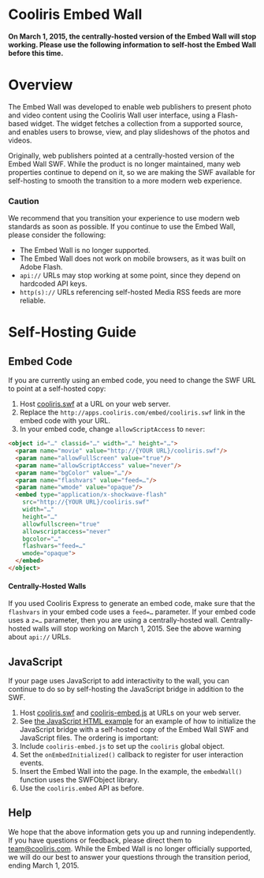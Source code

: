 Cooliris Embed Wall
==========
**On March 1, 2015, the centrally-hosted version of the Embed Wall will stop working. Please use the following information to self-host the Embed Wall before this time.**

# Overview

The Embed Wall was developed to enable web publishers to present photo and video content using the Cooliris Wall user interface, using a Flash-based widget. The widget fetches a collection from a supported source, and enables users to browse, view, and play slideshows of the photos and videos.

Originally, web publishers pointed at a centrally-hosted version of the Embed Wall SWF. While the product is no longer maintained, many web properties continue to depend on it, so we are making the SWF available for self-hosting to smooth the transition to a more modern web experience.

### Caution

We recommend that you transition your experience to use modern web standards as soon as possible. If you continue to use the Embed Wall, please consider the following:

* The Embed Wall is no longer supported.
* The Embed Wall does not work on mobile browsers, as it was built on Adobe Flash.
* `api://` URLs may stop working at some point, since they depend on hardcoded API keys.
* `http(s)://` URLs referencing self-hosted Media RSS feeds are more reliable.

# Self-Hosting Guide

## Embed Code

If you are currently using an embed code, you need to change the SWF URL to point at a self-hosted copy:

1. Host [cooliris.swf](cooliris.swf) at a URL on your web server.
2. Replace the `http://apps.cooliris.com/embed/cooliris.swf` link in the embed code with your URL.
3. In your embed code, change `allowScriptAccess` to `never`:
```html
<object id="…" classid="…" width="…" height="…">
  <param name="movie" value="http://{YOUR URL}/cooliris.swf"/>
  <param name="allowFullScreen" value="true"/>
  <param name="allowScriptAccess" value="never"/>
  <param name="bgColor" value="…"/>
  <param name="flashvars" value="feed=…"/>
  <param name="wmode" value="opaque"/>
  <embed type="application/x-shockwave-flash"
    src="http://{YOUR URL}/cooliris.swf"
    width="…"
    height="…"
    allowfullscreen="true"
    allowscriptaccess="never"
    bgcolor="…"
    flashvars="feed=…"
    wmode="opaque">
  </embed> 
</object> 
```

#### Centrally-Hosted Walls

If you used Cooliris Express to generate an embed code, make sure that the `flashvars` in your embed code uses a `feed=…` parameter. If your embed code uses a `z=…` parameter, then you are using a centrally-hosted wall. Centrally-hosted walls will stop working on March 1, 2015. See the above warning about `api://` URLs.

## JavaScript

If your page uses JavaScript to add interactivity to the wall, you can continue to do so by self-hosting the JavaScript bridge in addition to the SWF.

1. Host [cooliris.swf](cooliris.swf) and [cooliris-embed.js](js/cooliris-embed.js) at URLs on your web server.
2. See [the JavaScript HTML example](js/example.html) for an example of how to initialize the JavaScript bridge with a self-hosted copy of the Embed Wall SWF and JavaScript files. The ordering is important:
  1. Include `cooliris-embed.js` to set up the `cooliris` global object.
  2. Set the `onEmbedInitialized()` callback to register for user interaction events.
  3. Insert the Embed Wall into the page. In the example, the `embedWall()` function uses the SWFObject library.
  4. Use the `cooliris.embed` API as before.

## Help

We hope that the above information gets you up and running independently. If you have questions or feedback, please direct them to <team@cooliris.com>. While the Embed Wall is no longer officially supported, we will do our best to answer your questions through the transition period, ending March 1, 2015.

